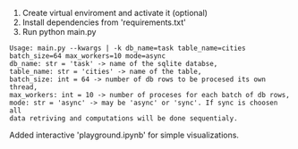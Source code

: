 
1. Create virtual enviroment and activate it (optional)
2. Install dependencies from 'requirements.txt'
3. Run python main.py
```
Usage: main.py --kwargs | -k db_name=task table_name=cities batch_size=64 max_workers=10 mode=async
db_name: str = 'task' -> name of the sqlite databse,
table_name: str = 'cities' -> name of the table,
batch_size: int = 64 -> number of db rows to be procesed its own thread,
max_workers: int = 10 -> number of proceses for each batch of db rows,
mode: str = 'async' -> may be 'async' or 'sync'. If sync is choosen all 
data retriving and computations will be done sequentialy.
```
Added interactive 'playground.ipynb' for simple visualizations.
